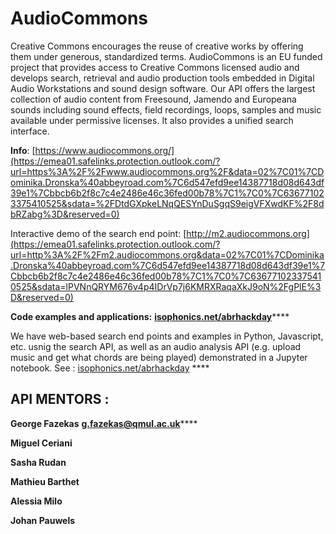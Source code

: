# AudioCommons

Creative Commons encourages the reuse of creative works by offering them under generous, standardized terms. AudioCommons is an EU funded project that provides access to Creative Commons licensed audio and develops search, retrieval and audio production tools embedded in Digital Audio Workstations and sound design software. Our API offers the largest collection of audio content from Freesound, Jamendo and Europeana sounds including sound effects, field recordings, loops, samples and music available under permissive licenses. It also provides a unified search interface. 

**Info**: [https://www.audiocommons.org/](https://emea01.safelinks.protection.outlook.com/?url=https%3A%2F%2Fwww.audiocommons.org%2F&data=02%7C01%7CDominika.Dronska%40abbeyroad.com%7C6d547efd9ee14387718d08d643df39e1%7Cbbcb6b2f8c7c4e2486e46c36fed00b78%7C1%7C0%7C636771023375410525&sdata=%2FDtdGXpkeLNqQESYnDuSgqS9eigVFXwdKF%2F8dbRZabg%3D&reserved=0)

 Interactive demo of the search end point: [http://m2.audiocommons.org](https://emea01.safelinks.protection.outlook.com/?url=http%3A%2F%2Fm2.audiocommons.org&data=02%7C01%7CDominika.Dronska%40abbeyroad.com%7C6d547efd9ee14387718d08d643df39e1%7Cbbcb6b2f8c7c4e2486e46c36fed00b78%7C1%7C0%7C636771023375410525&sdata=lPVNnQRYM676v4p4IDrVp7j6KMRXRaqaXkJ9oN%2FgPlE%3D&reserved=0) 

**Code examples and applications:** [**isophonics.net/abrhackday**](http://isophonics.net/abrhackday)\*\*\*\*

We have web-based search end points and examples in Python, Javascript, etc. usnig the search API, as well as an audio analysis API \(e.g. upload music and get what chords are being played\) demonstrated in a Jupyter notebook. See :  [isophonics.net/abrhackday](http://isophonics.net/abrhackday) ****

## **API MENTORS :**

 **George Fazekas**  [**g.fazekas@qmul.ac.uk**](mailto:g.fazekas@qmul.ac.uk)\*\*\*\*

 **Miguel Ceriani**

 **Sasha Rudan**

 **Mathieu Barthet**

**Alessia Milo**

**Johan Pauwels**



